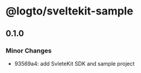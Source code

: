 # @logto/sveltekit-sample

## 0.1.0

### Minor Changes

- 93569a4: add SvleteKit SDK and sample project
